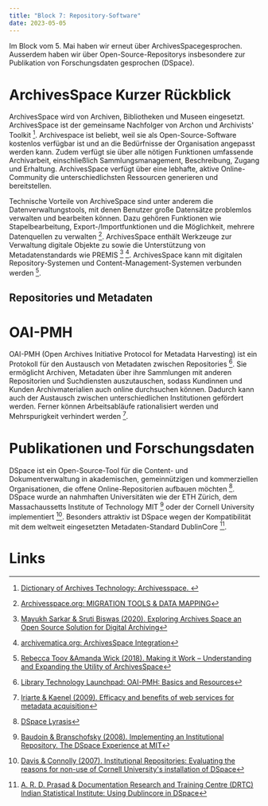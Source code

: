 ```yaml
---
title: "Block 7: Repository-Software"
date: 2023-05-05
---
```



Im Block vom 5. Mai haben wir erneut über ArchivesSpacegesprochen. Ausserdem haben wir über Open-Source-Repositorys insbesondere zur Publikation von Forschungsdaten gesprochen (DSpace).

# ArchivesSpace Kurzer Rückblick

ArchivesSpace wird von Archiven, Bibliotheken und Museen eingesetzt. ArchivesSpace ist der gemeinsame Nachfolger von Archon und Archivists' Toolkit [^1]. Archivespace ist beliebt, weil sie als Open-Source-Software kostenlos verfügbar ist und an die Bedürfnisse der Organisation angepasst werden kann. Zudem verfügt sie über alle nötigen Funktionen umfassende Archivarbeit, einschließlich Sammlungsmanagement, Beschreibung, Zugang und Erhaltung. ArchivesSpace verfügt über eine lebhafte, aktive Online-Community die unterschiedlichsten Ressourcen generieren und bereitstellen.

Technische Vorteile von ArchiveSpace sind unter anderem die Datenverwaltungstools, mit denen Benutzer große Datensätze problemlos verwalten und bearbeiten können. Dazu gehören Funktionen wie Stapelbearbeitung, Export-/Importfunktionen und die Möglichkeit, mehrere Datenquellen zu verwalten [^2]. ArchivesSpace enthält Werkzeuge zur Verwaltung digitale Objekte zu sowie die Unterstützung von Metadatenstandards wie PREMIS [^3] [^4]. ArchivesSpace kann mit digitalen Repository-Systemen und Content-Management-Systemen verbunden werden [^5].

## Repositories und Metadaten

# OAI-PMH

OAI-PMH (Open Archives Initiative Protocol for Metadata Harvesting) ist ein Protokoll für den Austausch von Metadaten zwischen Repositories [^6]. Sie ermöglicht Archiven, Metadaten über ihre Sammlungen mit anderen Repositorien und Suchdiensten auszutauschen, sodass Kundinnen und Kunden Archivmaterialien auch online durchsuchen können. Dadurch kann auch der Austausch zwischen unterschiedlichen Institutionen gefördert werden. Ferner können Arbeitsabläufe rationalisiert werden und Mehrspurigkeit verhindert werden [^7].

# Publikationen und Forschungsdaten

DSpace ist ein Open-Source-Tool für die Content- und Dokumentverwaltung in akademischen, gemeinnützigen und kommerziellen Organisationen, die offene Online-Repositorien aufbauen möchten [^8].  DSpace wurde an nahmhaften Universitäten wie der ETH Zürich, dem Massachaussetts Institute of Technology MIT [^9] oder der Cornell University implementiert [^10]. Besonders attraktiv ist DSpace wegen der Kompatibilität mit dem weltweit eingesetzten Metadaten-Standard DublinCore [^11].

# Links

[^1]:[Dictionary of Archives Technology: Archivesspace. ](https://dictionary.archivists.org/entry/archivesspace.html)
[^2]:[Archivesspace.org: MIGRATION TOOLS & DATA MAPPING](https://archivesspace.org/using-archivesspace/migration-tools-and-data-mapping)
[^3]:[Mayukh Sarkar & Sruti Biswas (2020). Exploring Archives Space an Open Source Solution for Digital Archiving](https://www.researchgate.net/publication/347016215_Exploring_Archives_Space_an_Open_Source_Solution_for_Digital_Archiving#fullTextFileContent)
[^4]:[archivematica.org: ArchivesSpace Integration](https://wiki.archivematica.org/ArchivesSpace_integration)
[^5]:[Rebecca Toov &Amanda Wick (2018). Making it Work – Understanding and Expanding the Utility of ArchivesSpace](https://doi.org/10.1080/15332748.2018.1503019)
[^6]:[Library Technology Launchpad: OAI-PMH: Basics and Resources](https://libtechlaunchpad.com/2017/02/13/oai-pmh-basics-and-resources/)
[^7]:[Iriarte & Kaenel (2009). Efficacy and benefits of web services for metadata acquisition](https://indico.cern.ch/event/48321/attachments/957193/1358566/OAI6_6_iriarte.pdf)
[^8]:[DSpace Lyrasis](https://dspace.lyrasis.org/)
[^9]:[Baudoin & Branschofsky (2008). Implementing an Institutional Repository. The DSpace Experience at MIT](https://www.tandfonline.com/doi/abs/10.1300/J122v24n01_04 )
[^10]:[Davis & Connolly (2007). Institutional Repositories: Evaluating the reasons for non-use of Cornell University's installation of DSpace](https://ecommons.cornell.edu/handle/1813/5195)
[^11]:[A. R. D. Prasad & Documentation Research and Training Centre (DRTC) Indian Statistical Institute: Using Dublincore in DSpace](https://egyankosh.ac.in/bitstream/123456789/61859/1/DublinCore.pdf)
